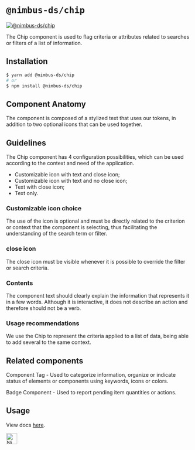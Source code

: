 # `@nimbus-ds/chip`

[![@nimbus-ds/chip](https://img.shields.io/npm/v/@nimbus-ds/chip?label=%40nimbus-ds%2Fchip)](https://www.npmjs.com/package/@nimbus-ds/chip)

The Chip component is used to flag criteria or attributes related to searches or filters of a list of information.

## Installation

```sh
$ yarn add @nimbus-ds/chip
# or
$ npm install @nimbus-ds/chip
```

## Component Anatomy

The component is composed of a stylized text that uses our tokens, in addition to two optional icons that can be used together.

## Guidelines

The Chip component has 4 configuration possibilities, which can be used according to the context and need of the application.

- Customizable icon with text and close icon;
- Customizable icon with text and no close icon;
- Text with close icon;
- Text only.

### Customizable icon choice

The use of the icon is optional and must be directly related to the criterion or context that the component is selecting, thus facilitating the understanding of the search term or filter.

### close icon

The close icon must be visible whenever it is possible to override the filter or search criteria.

### Contents

The component text should clearly explain the information that represents it in a few words. Although it is interactive, it does not describe an action and therefore should not be a verb.

### Usage recommendations

We use the Chip to represent the criteria applied to a list of data, being able to add several to the same context.

## Related components

Component Tag - Used to categorize information, organize or indicate status of elements or components using keywords, icons or colors.

Badge Component - Used to report pending item quantities or actions.

## Usage

View docs [here](https://nimbus.nuvemshop.com.br/documentation/atomic-components/chip).

<img alt="Nimbus" style="margin-bottom: 30px;" src="https://tiendanube.github.io/design-system-nimbus/static/media/nimbus-logo.ab60bd79.png" height="30" />
